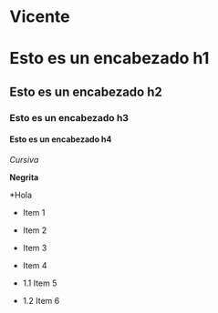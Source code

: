 # Vicente
# Esto es un encabezado h1
## Esto es un encabezado h2
### Esto es un encabezado h3
#### Esto es un encabezado h4
*Cursiva*

**Negrita**

*Hola

* Item 1 
* Item 2
* Item 3
* Item 4

* 1.1 Item 5
* 1.2 Item 6
